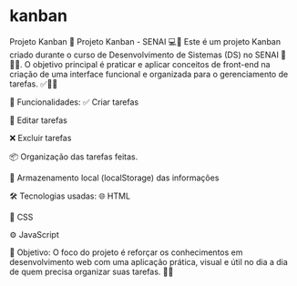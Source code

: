 # kanban
Projeto Kanban
📌 Projeto Kanban - SENAI 💻🧠
Este é um projeto Kanban criado durante o curso de Desenvolvimento de Sistemas (DS) no SENAI 🏫🇧🇷. O objetivo principal é praticar e aplicar conceitos de front-end na criação de uma interface funcional e organizada para o gerenciamento de tarefas. ✅👨‍💻

🧰 Funcionalidades:
✅ Criar tarefas

📝 Editar tarefas

❌ Excluir tarefas

📦 Organização das tarefas feitas.

💾 Armazenamento local (localStorage) das informações

🛠️ Tecnologias usadas:
🌐 HTML

🎨 CSS

⚙️ JavaScript

🎯 Objetivo:
O foco do projeto é reforçar os conhecimentos em desenvolvimento web com uma aplicação prática, visual e útil no dia a dia de quem precisa organizar suas tarefas. 🧩🚀
